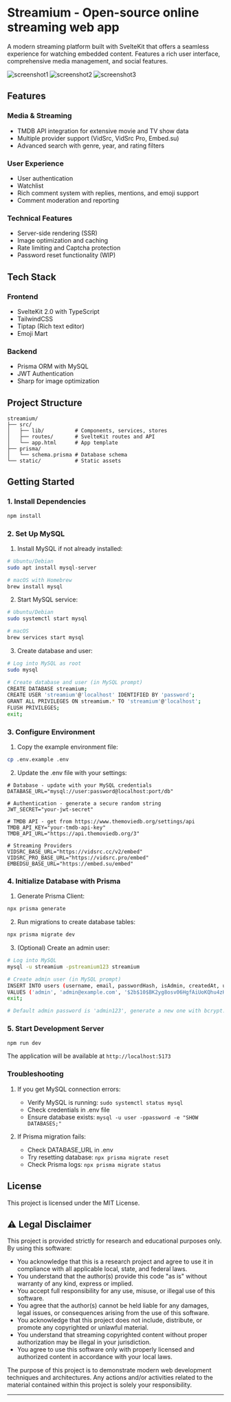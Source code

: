 # Streamium - Open-source online streaming web app

A modern streaming platform built with SvelteKit that offers a seamless experience for watching embedded content. Features a rich user interface, comprehensive media management, and social features.

![screenshot1](./screenshots/screenshot1.png)
![screenshot2](./screenshots/screenshot2.png)
![screenshot3](./screenshots/screenshot3.png)

## Features

### Media & Streaming
- TMDB API integration for extensive movie and TV show data
- Multiple provider support (VidSrc, VidSrc Pro, Embed.su)
- Advanced search with genre, year, and rating filters

### User Experience
- User authentication
- Watchlist
- Rich comment system with replies, mentions, and emoji support
- Comment moderation and reporting

### Technical Features
- Server-side rendering (SSR)
- Image optimization and caching
- Rate limiting and Captcha protection
- Password reset functionality (WIP)

## Tech Stack

### Frontend
- SvelteKit 2.0 with TypeScript
- TailwindCSS
- Tiptap (Rich text editor)
- Emoji Mart

### Backend
- Prisma ORM with MySQL
- JWT Authentication
- Sharp for image optimization

## Project Structure
```
streamium/
├── src/
│   ├── lib/          # Components, services, stores
│   ├── routes/       # SvelteKit routes and API
│   └── app.html      # App template
├── prisma/
│   └── schema.prisma # Database schema
└── static/           # Static assets
```

## Getting Started

### 1. Install Dependencies
```bash
npm install
```

### 2. Set Up MySQL

1. Install MySQL if not already installed:
```bash
# Ubuntu/Debian
sudo apt install mysql-server

# macOS with Homebrew
brew install mysql
```

2. Start MySQL service:
```bash
# Ubuntu/Debian
sudo systemctl start mysql

# macOS
brew services start mysql
```

3. Create database and user:
```bash
# Log into MySQL as root
sudo mysql

# Create database and user (in MySQL prompt)
CREATE DATABASE streamium;
CREATE USER 'streamium'@'localhost' IDENTIFIED BY 'password';
GRANT ALL PRIVILEGES ON streamium.* TO 'streamium'@'localhost';
FLUSH PRIVILEGES;
exit;
```

### 3. Configure Environment

1. Copy the example environment file:
```bash
cp .env.example .env
```

2. Update the .env file with your settings:
```env
# Database - update with your MySQL credentials
DATABASE_URL="mysql://user:password@localhost:port/db"

# Authentication - generate a secure random string
JWT_SECRET="your-jwt-secret"

# TMDB API - get from https://www.themoviedb.org/settings/api
TMDB_API_KEY="your-tmdb-api-key"
TMDB_API_URL="https://api.themoviedb.org/3"

# Streaming Providers
VIDSRC_BASE_URL="https://vidsrc.cc/v2/embed"
VIDSRC_PRO_BASE_URL="https://vidsrc.pro/embed"
EMBEDSU_BASE_URL="https://embed.su/embed"
```

### 4. Initialize Database with Prisma

1. Generate Prisma Client:
```bash
npx prisma generate
```

2. Run migrations to create database tables:
```bash
npx prisma migrate dev
```

3. (Optional) Create an admin user:
```bash
# Log into MySQL
mysql -u streamium -pstreamium123 streamium

# Create admin user (in MySQL prompt)
INSERT INTO users (username, email, passwordHash, isAdmin, createdAt, updatedAt)
VALUES ('admin', 'admin@example.com', '$2b$10$BK2yg8osv06HgfAiUoKQhu4zHNY5svt.uBuovXWBuM5JyPYkYZxlO', true, NOW(), NOW());
exit;

# Default admin password is 'admin123', generate a new one with bcrypt.
```

### 5. Start Development Server
```bash
npm run dev
```

The application will be available at `http://localhost:5173`

### Troubleshooting

1. If you get MySQL connection errors:
   - Verify MySQL is running: `sudo systemctl status mysql`
   - Check credentials in .env file
   - Ensure database exists: `mysql -u user -ppassword -e "SHOW DATABASES;"`

2. If Prisma migration fails:
   - Check DATABASE_URL in .env
   - Try resetting database: `npx prisma migrate reset`
   - Check Prisma logs: `npx prisma migrate status`

## License

This project is licensed under the MIT License.

## ⚠️ Legal Disclaimer

This project is provided strictly for research and educational purposes only. By using this software:

- You acknowledge that this is a research project and agree to use it in compliance with all applicable local, state, and federal laws.
- You understand that the author(s) provide this code "as is" without warranty of any kind, express or implied.
- You accept full responsibility for any use, misuse, or illegal use of this software.
- You agree that the author(s) cannot be held liable for any damages, legal issues, or consequences arising from the use of this software.
- You acknowledge that this project does not include, distribute, or promote any copyrighted or unlawful material.
- You understand that streaming copyrighted content without proper authorization may be illegal in your jurisdiction.
- You agree to use this software only with properly licensed and authorized content in accordance with your local laws.

The purpose of this project is to demonstrate modern web development techniques and architectures. Any actions and/or activities related to the material contained within this project is solely your responsibility.

---
